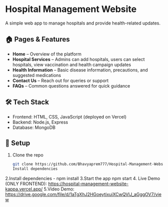 # Hospital Management Website

A simple web app to manage hospitals and provide health-related updates.

## 🏠 Pages & Features
- **Home** – Overview of the platform  
- **Hospital Services** – Admins can add hospitals, users can select hospitals, view vaccination and health campaign updates  
- **Health Information** – Basic disease information, precautions, and suggested medications  
- **Contact Us** – Reach out for queries or support  
- **FAQs** – Common questions answered for quick guidance  

## 🛠 Tech Stack
- Frontend: HTML, CSS, JavaScript (deployed on Vercel)  
- Backend: Node.js, Express  
- Database: MongoDB  

## 🔧 Setup
1. Clone the repo  
   ```bash
   git clone https://github.com/Bhavyaprem777/Hospital-Management-Website.git
   Install dependencies
2.Install dependencies - npm install
3.Start the app
       npm start
4. Live Demo (ONLY FRONTEND): https://hospital-management-website-kappa.vercel.app/
5.Video Demo: https://drive.google.com/file/d/1aTgXhJ2HGoeytixuiXCwQVlJ_aGggOV7/view


